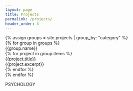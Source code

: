 ```yaml
---
layout: page
title: Projects
permalink: /projects/
header_order: 3
---
```

<div>
  {% assign groups = site.projects | group_by: "category" %}
  <div class="project-list-container">
    {% for group in groups %}
      <div class='project-category-container'>
        <div class="project-container-heading">{{group.name}}</div>
        {% for project in group.items %}
          <div class="project-container">
            <a href="{{project.url}}">{{project.title}}</a>
            <div>{{project.excerpt}}</div>
          </div>
        {% endfor %}
      </div>
    {% endfor %}
  </div>
</div>

PSYCHOLOGY